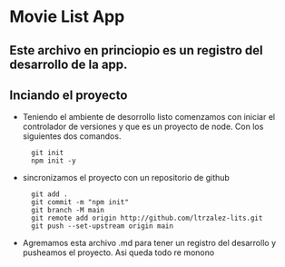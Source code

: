 # Movie List App

**Este archivo en princiopio es un registro del desarrollo de la app.**
---

## Inciando el proyecto

* Teniendo el ambiente de desorrollo listo comenzamos con iniciar el controlador de versiones y que es un proyecto de node. Con los siguientes dos comandos.

        git init
        npm init -y

* sincronizamos el proyecto con un repositorio de github

        git add .
        git commit -m "npm init"
        git branch -M main
        git remote add origin http://github.com/ltrzalez-lits.git
        git push --set-upstream origin main

* Agremamos esta archivo .md para tener un registro del desarrollo y pusheamos el proyecto. Asi queda todo re monono

###

